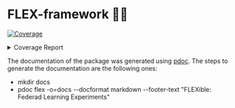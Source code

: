 # FLEX-framework 🧘‍♂️

<!-- Pytest Coverage Comment:Begin -->
<a href="https://github.com/FLEXible-FL/FLEX-framework/blob/main/README.md"><img alt="Coverage" src="https://img.shields.io/badge/Coverage-100%25-brightgreen.svg" /></a><br/><details><summary>Coverage Report </summary><table><tr><th>File</th><th>Stmts</th><th>Miss</th><th>Cover</th></tr><tbody><tr><td><b>TOTAL</b></td><td><b>306</b></td><td><b>0</b></td><td><b>100%</b></td></tr></tbody></table></details>
<!-- Pytest Coverage Comment:End -->


The documentation of the package was generated using [pdoc](https://pdoc3.github.io/pdoc/). The steps to generate the documentation are the following ones:
- mkdir docs
- pdoc flex -o=docs --docformat markdown --footer-text "FLEXible: Federad Learning Experiments"
